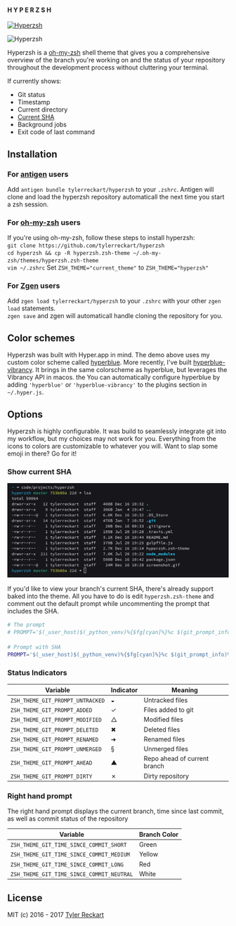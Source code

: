 #### H Y P E R Z S H  
[![Hyperzsh](https://circleci.com/gh/tylerreckart/hyperzsh.svg?style=svg)](https://circleci.com/gh/tylerreckart/hyperzsh)

![Hyperzsh](screenshots/demo.gif)

Hyperzsh is a [oh-my-zsh](https://github.com/robbyrussell/oh-my-zsh) shell theme that gives you a comprehensive overview of the branch you're working on and the status of your repository throughout the development process without cluttering your terminal.  

If currently shows:  
- Git status
- Timestamp
- Current directory
- [Current SHA](#current_sha)
- Background jobs
- Exit code of last command

## Installation  
### For [antigen](https://github.com/zsh-users/antigen) users
Add `antigen bundle tylerreckart/hyperzsh` to your `.zshrc`. Antigen will clone and load the hyperzsh repository automaticall the next time you start a zsh session.  

### For [oh-my-zsh](http://ohmyz.sh) users  
If you're using oh-my-zsh, follow these steps to install hyperzsh:  
`git clone https://github.com/tylerreckart/hyperzsh`  
`cd hyperzsh && cp -R hyperzsh.zsh-theme ~/.oh-my-zsh/themes/hyperzsh.zsh-theme`  
`vim ~/.zshrc`
Set `ZSH_THEME="current_theme"` to `ZSH_THEME="hyperzsh"`  

### For [Zgen](https://github.com/tarjoilija/zgen) users
Add `zgen load tylerreckart/hyperzsh` to your `.zshrc` with your other `zgen load` statements.  
`zgen save` and zgen will automaticall handle cloning the repository for you.  

## Color schemes  
Hyperzsh was built with Hyper.app in mind. The demo above uses my custom color scheme called [hyperblue](https://github.com/tylerreckart/hyperblue). More recently, I've built [hyperblue-vibrancy](https://github.com/tylerreckart/hyperblue-vibrancy). It brings in the same colorscheme as hyperblue, but leverages the Vibrancy API in macos. the You can automatically configure hyperblue by adding `'hyperblue'` or `'hyperblue-vibrancy'` to the plugins section in `~/.hyper.js`.  

## Options  
Hyperzsh is highly configurable. It was build to seamlessly integrate git into my workflow, but my choices may not work for you. Everything from the icons to colors are customizable to whatever you will. Want to slap some emoji in there? Go for it!

### Show current SHA <a name="current_sha"></a>  

![SHA Prompt](screenshots/sha_prompt.png)  

If you'd like to view your branch's current SHA, there's already support baked into the theme. All you have to do is edit `hyperzsh.zsh-theme` and comment out the default prompt while uncommenting the prompt that includes the SHA.  

```zsh
# The prompt
# PROMPT='$(_user_host)$(_python_venv)%{$fg[cyan]%}%c $(git_prompt_info)%{$reset_color%}$(git_prompt_short_sha)%{$fg[magenta]%}$(_git_time_since_commit)$(git_prompt_status)${_return_status}➜ '

# Prompt with SHA
PROMPT='$(_user_host)$(_python_venv)%{$fg[cyan]%}%c $(git_prompt_info)%{$reset_color%}$(git_prompt_short_sha)%{$fg[magenta]%}$(_git_time_since_commit)$(git_prompt_status)${_return_status}➜ '
```

### Status Indicators  
| Variable | Indicator | Meaning |
|----------|-----------|---------|
| `ZSH_THEME_GIT_PROMPT_UNTRACKED` | ◒ | Untracked files |
| `ZSH_THEME_GIT_PROMPT_ADDED` | ✓ | Files added to git |
| `ZSH_THEME_GIT_PROMPT_MODIFIED` | △ | Modified files |
| `ZSH_THEME_GIT_PROMPT_DELETED` | ✖ | Deleted files |
| `ZSH_THEME_GIT_PROMPT_RENAMED` | ➜ | Renamed files |
| `ZSH_THEME_GIT_PROMPT_UNMERGED` | § | Unmerged files |
| `ZSH_THEME_GIT_PROMPT_AHEAD` | ▲ | Repo ahead of current branch |
| `ZSH_THEME_GIT_PROMPT_DIRTY` | ✗ | Dirty repository |

### Right hand prompt  
The right hand prompt displays the current branch, time since last commit, as well as commit status of the repository  

| Variable | Branch Color |
|----------|--------------|
| `ZSH_THEME_GIT_TIME_SINCE_COMMIT_SHORT` | Green |
| `ZSH_THEME_GIT_TIME_SINCE_COMMIT_MEDIUM` | Yellow |
| `ZSH_THEME_GIT_TIME_SINCE_COMMIT_LONG`  | Red |
| `ZSH_THEME_GIT_TIME_SINCE_COMMIT_NEUTRAL` | White |

## License
MIT (c) 2016 - 2017 [Tyler Reckart](https://github.com/tylerreckart)
